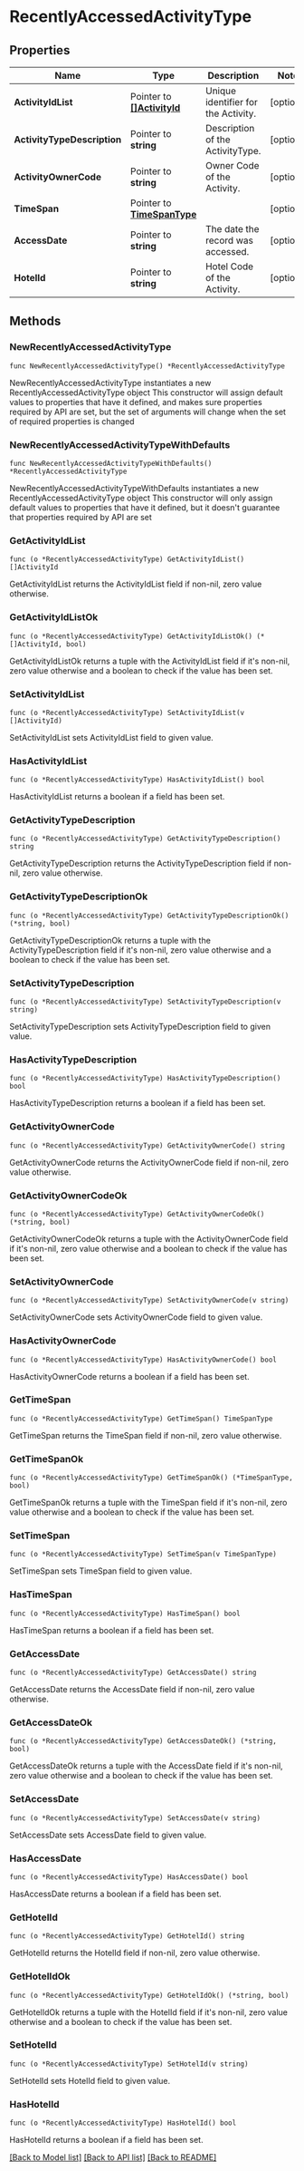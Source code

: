 # RecentlyAccessedActivityType

## Properties

Name | Type | Description | Notes
------------ | ------------- | ------------- | -------------
**ActivityIdList** | Pointer to [**[]ActivityId**](ActivityId.md) | Unique identifier for the Activity. | [optional] 
**ActivityTypeDescription** | Pointer to **string** | Description of the ActivityType. | [optional] 
**ActivityOwnerCode** | Pointer to **string** | Owner Code of the Activity. | [optional] 
**TimeSpan** | Pointer to [**TimeSpanType**](TimeSpanType.md) |  | [optional] 
**AccessDate** | Pointer to **string** | The date the record was accessed. | [optional] 
**HotelId** | Pointer to **string** | Hotel Code of the Activity. | [optional] 

## Methods

### NewRecentlyAccessedActivityType

`func NewRecentlyAccessedActivityType() *RecentlyAccessedActivityType`

NewRecentlyAccessedActivityType instantiates a new RecentlyAccessedActivityType object
This constructor will assign default values to properties that have it defined,
and makes sure properties required by API are set, but the set of arguments
will change when the set of required properties is changed

### NewRecentlyAccessedActivityTypeWithDefaults

`func NewRecentlyAccessedActivityTypeWithDefaults() *RecentlyAccessedActivityType`

NewRecentlyAccessedActivityTypeWithDefaults instantiates a new RecentlyAccessedActivityType object
This constructor will only assign default values to properties that have it defined,
but it doesn't guarantee that properties required by API are set

### GetActivityIdList

`func (o *RecentlyAccessedActivityType) GetActivityIdList() []ActivityId`

GetActivityIdList returns the ActivityIdList field if non-nil, zero value otherwise.

### GetActivityIdListOk

`func (o *RecentlyAccessedActivityType) GetActivityIdListOk() (*[]ActivityId, bool)`

GetActivityIdListOk returns a tuple with the ActivityIdList field if it's non-nil, zero value otherwise
and a boolean to check if the value has been set.

### SetActivityIdList

`func (o *RecentlyAccessedActivityType) SetActivityIdList(v []ActivityId)`

SetActivityIdList sets ActivityIdList field to given value.

### HasActivityIdList

`func (o *RecentlyAccessedActivityType) HasActivityIdList() bool`

HasActivityIdList returns a boolean if a field has been set.

### GetActivityTypeDescription

`func (o *RecentlyAccessedActivityType) GetActivityTypeDescription() string`

GetActivityTypeDescription returns the ActivityTypeDescription field if non-nil, zero value otherwise.

### GetActivityTypeDescriptionOk

`func (o *RecentlyAccessedActivityType) GetActivityTypeDescriptionOk() (*string, bool)`

GetActivityTypeDescriptionOk returns a tuple with the ActivityTypeDescription field if it's non-nil, zero value otherwise
and a boolean to check if the value has been set.

### SetActivityTypeDescription

`func (o *RecentlyAccessedActivityType) SetActivityTypeDescription(v string)`

SetActivityTypeDescription sets ActivityTypeDescription field to given value.

### HasActivityTypeDescription

`func (o *RecentlyAccessedActivityType) HasActivityTypeDescription() bool`

HasActivityTypeDescription returns a boolean if a field has been set.

### GetActivityOwnerCode

`func (o *RecentlyAccessedActivityType) GetActivityOwnerCode() string`

GetActivityOwnerCode returns the ActivityOwnerCode field if non-nil, zero value otherwise.

### GetActivityOwnerCodeOk

`func (o *RecentlyAccessedActivityType) GetActivityOwnerCodeOk() (*string, bool)`

GetActivityOwnerCodeOk returns a tuple with the ActivityOwnerCode field if it's non-nil, zero value otherwise
and a boolean to check if the value has been set.

### SetActivityOwnerCode

`func (o *RecentlyAccessedActivityType) SetActivityOwnerCode(v string)`

SetActivityOwnerCode sets ActivityOwnerCode field to given value.

### HasActivityOwnerCode

`func (o *RecentlyAccessedActivityType) HasActivityOwnerCode() bool`

HasActivityOwnerCode returns a boolean if a field has been set.

### GetTimeSpan

`func (o *RecentlyAccessedActivityType) GetTimeSpan() TimeSpanType`

GetTimeSpan returns the TimeSpan field if non-nil, zero value otherwise.

### GetTimeSpanOk

`func (o *RecentlyAccessedActivityType) GetTimeSpanOk() (*TimeSpanType, bool)`

GetTimeSpanOk returns a tuple with the TimeSpan field if it's non-nil, zero value otherwise
and a boolean to check if the value has been set.

### SetTimeSpan

`func (o *RecentlyAccessedActivityType) SetTimeSpan(v TimeSpanType)`

SetTimeSpan sets TimeSpan field to given value.

### HasTimeSpan

`func (o *RecentlyAccessedActivityType) HasTimeSpan() bool`

HasTimeSpan returns a boolean if a field has been set.

### GetAccessDate

`func (o *RecentlyAccessedActivityType) GetAccessDate() string`

GetAccessDate returns the AccessDate field if non-nil, zero value otherwise.

### GetAccessDateOk

`func (o *RecentlyAccessedActivityType) GetAccessDateOk() (*string, bool)`

GetAccessDateOk returns a tuple with the AccessDate field if it's non-nil, zero value otherwise
and a boolean to check if the value has been set.

### SetAccessDate

`func (o *RecentlyAccessedActivityType) SetAccessDate(v string)`

SetAccessDate sets AccessDate field to given value.

### HasAccessDate

`func (o *RecentlyAccessedActivityType) HasAccessDate() bool`

HasAccessDate returns a boolean if a field has been set.

### GetHotelId

`func (o *RecentlyAccessedActivityType) GetHotelId() string`

GetHotelId returns the HotelId field if non-nil, zero value otherwise.

### GetHotelIdOk

`func (o *RecentlyAccessedActivityType) GetHotelIdOk() (*string, bool)`

GetHotelIdOk returns a tuple with the HotelId field if it's non-nil, zero value otherwise
and a boolean to check if the value has been set.

### SetHotelId

`func (o *RecentlyAccessedActivityType) SetHotelId(v string)`

SetHotelId sets HotelId field to given value.

### HasHotelId

`func (o *RecentlyAccessedActivityType) HasHotelId() bool`

HasHotelId returns a boolean if a field has been set.


[[Back to Model list]](../README.md#documentation-for-models) [[Back to API list]](../README.md#documentation-for-api-endpoints) [[Back to README]](../README.md)


